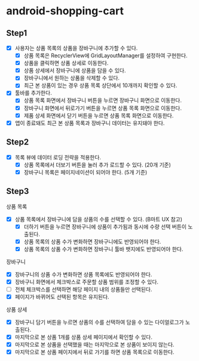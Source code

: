 # android-shopping-cart

## Step1
- [x] 사용자는 상품 목록의 상품을 장바구니에 추가할 수 있다.
  - [x] 상품 목록은 RecyclerView에 GridLayoutManager를 설정하여 구현한다.
  - [x] 상품을 클릭하면 상품 상세로 이동한다.
  - [x] 상품 상세에서 장바구니에 상품을 담을 수 있다.
  - [x] 장바구니에서 원하는 상품을 삭제할 수 있다.
  - [x] 최근 본 상품이 있는 경우 상품 목록 상단에서 10개까지 확인할 수 있다.
- [x] 툴바를 추가한다.
  - [x] 상품 목록 화면에서 장바구니 버튼을 누르면 장바구니 화면으로 이동한다.
  - [x] 장바구니 화면에서 뒤로가기 버튼을 누르면 상품 목록 화면으로 이동한다.
  - [x] 제품 상세 화면에서 닫기 버튼을 누르면 상품 목록 화면으로 이동한다.
- [x] 앱이 종료돼도 최근 본 상품 목록과 장바구니 데이터는 유지돼야 한다.

## Step2
- [x] 목록 뷰에 데이터 로딩 전략을 적용한다.
  - [x] 상품 목록에서 더보기 버튼을 눌러 추가 로드할 수 있다. (20개 기준)
  - [x] 장바구니 목록은 페이지네이션이 되어야 한다. (5개 기준)

## Step3
상품 목록
- [x] 상품 목록에서 장바구니에 담을 상품의 수를 선택할 수 있다. (B마트 UX 참고)
  - [x] 더하기 버튼을 누르면 장바구니에 상품이 추가됨과 동시에 수량 선택 버튼이 노출된다.
  - [x] 상품 목록의 상품 수가 변화하면 장바구니에도 반영되어야 한다.
  - [x] 상품 목록의 상품 수가 변화하면 장바구니 툴바 뱃지에도 반영되어야 한다.

장바구니
- [x] 장바구니의 상품 수가 변화하면 상품 목록에도 반영되어야 한다.
- [x] 장바구니 화면에서 체크박스로 주문할 상품 범위를 조정할 수 있다.
- [ ] 전체 체크박스를 선택하면 해당 페이지 내의 상품들만 선택된다.
- [x] 페이지가 바뀌어도 선택된 항목은 유지된다.

상품 상세
- [x] 장바구니 담기 버튼을 누르면 상품의 수를 선택하여 담을 수 있는 다이얼로그가 노출된다.
- [x] 마지막으로 본 상품 1개를 상품 상세 페이지에서 확인할 수 있다.
- [x] 마지막으로 본 상품을 선택했을 때는 마지막으로 본 상품이 보이지 않는다.
- [x] 마지막으로 본 상품 페이지에서 뒤로 가기를 하면 상품 목록으로 이동한다.
